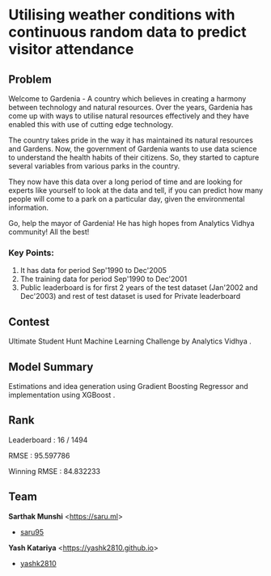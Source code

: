 # Utilising weather conditions with continuous random data to predict visitor attendance

## Problem
Welcome to Gardenia - A country which believes in creating a harmony between technology and natural resources. Over the years, Gardenia has come up with ways to utilise natural resources effectively and they have enabled this with use of cutting edge technology.
 
The country takes pride in the way it has maintained its natural resources and Gardens. Now, the government of Gardenia wants to use data science to understand the health habits of their citizens. So, they started to capture several variables from various parks in the country.
 
They now have this data over a long period of time and are looking for experts like yourself to look at the data and tell, if you can predict how many people will come to a park on a particular day, given the environmental information.
 
Go, help the mayor of Gardenia! He has high hopes from Analytics Vidhya community! All the best!
 
 
 
### Key Points:
1. It has data for period Sep'1990 to Dec'2005
2. The training data for period Sep'1990 to Dec'2001
3. Public leaderboard is for first 2 years of the test dataset (Jan'2002 and Dec'2003) and rest of test dataset is used for Private leaderboard

## Contest
Ultimate Student Hunt Machine Learning Challenge by Analytics Vidhya .

## Model Summary
Estimations and idea generation using Gradient Boosting Regressor and implementation using XGBoost .

## Rank
Leaderboard : 16 / 1494 

RMSE : 95.597786

Winning RMSE : 84.832233

## Team
**Sarthak Munshi** &lt;<a href="https://saru.ml">https://saru.ml</a>&gt;
* [saru95](https://github.com/saru95) 

**Yash Katariya** &lt;<a href="https://yashk2810.github.io">https://yashk2810.github.io</a>&gt;
* [yashk2810](https://github.com/yashk2810) 
